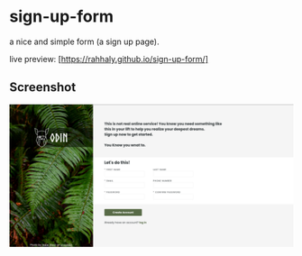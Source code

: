 # sign-up-form

a nice and simple form (a sign up page).

live preview: [https://rahhaly.github.io/sign-up-form/]

## Screenshot

![screenshot](./Screenshot.png "Sign up form")

